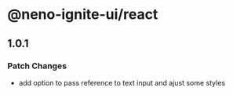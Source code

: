 # @neno-ignite-ui/react

## 1.0.1

### Patch Changes

- add option to pass reference to text input and ajust some styles
